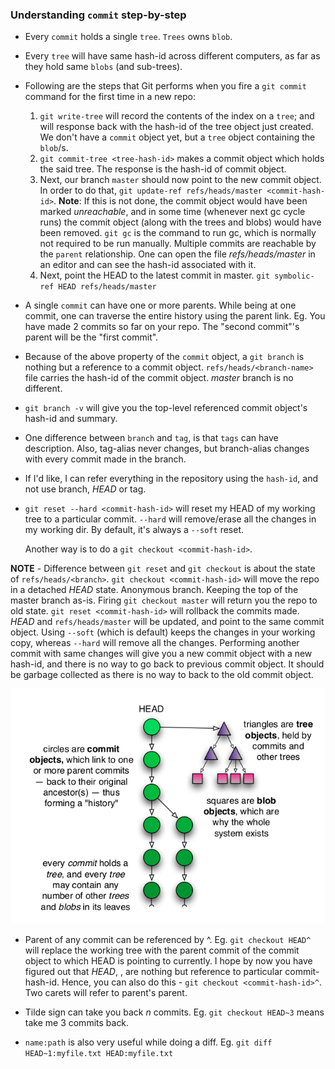 ### Understanding `commit` step-by-step

* Every `commit` holds a single `tree`. `Trees` owns `blob`.
* Every `tree` will have same hash-id across different computers, as far as they hold same `blobs` (and sub-trees).

* Following are the steps that Git performs when you fire a `git commit` command for the first time in a new repo:
  1. `git write-tree` will record the contents of the index on a `tree`; and will response back with the hash-id of the tree object just created.
  We don't have a `commit` object yet, but a `tree` object containing the `blob`/s.
  2. `git commit-tree <tree-hash-id>` makes a commit object which holds the said tree. The response is the hash-id of commit object.
  3. Next, our branch `master` should now point to the new commit object. In order to do that,
  `git update-ref refs/heads/master <commit-hash-id>`.
  **Note**: If this is not done, the commit object would have been marked *unreachable*, and in some time (whenever next gc cycle runs) the commit object (along with the trees and blobs) would have been removed.
  `git gc` is the command to run gc, which is normally not required to be run manually.
  Multiple commits are reachable by the `parent` relationship.
  One can open the file *refs/heads/master* in an editor and can see the hash-id associated with it.
  4. Next, point the HEAD to the latest commit in master. `git symbolic-ref HEAD refs/heads/master`


* A single `commit` can have one or more parents. While being at one commit, one can traverse the entire history using the parent link. Eg. You have made 2 commits so far on your repo. The "second commit"'s parent will be the "first commit".

* Because of the above property of the `commit` object, a `git branch` is nothing but a reference to a commit object. `refs/heads/<branch-name>` file carries the hash-id of the commit object. *master* branch is no different.

* `git branch -v` will give you the top-level referenced commit object's hash-id and summary.

* One difference between `branch` and `tag`, is that `tags` can have description. Also, tag-alias never changes, but branch-alias changes with every commit made in the branch.

* If I'd like, I can refer everything in the repository using the `hash-id`, and not use branch, *HEAD* or tag.

* `git reset --hard <commit-hash-id>` will reset my HEAD of my working tree to a particular commit. `--hard` will remove/erase all the changes in my working dir. By default, it's always a `--soft` reset.

  Another way is to do a `git checkout <commit-hash-id>`.

**NOTE** - Difference between `git reset` and `git checkout` is about the state of `refs/heads/<branch>`.
`git checkout <commit-hash-id>` will move the repo in a detached *HEAD* state. Anonymous branch. Keeping the top of the master branch as-is. Firing `git checkout master` will return you the repo to old state.
`git reset <commit-hash-id>` will rollback the commits made. *HEAD* and `refs/heads/master` will be updated, and point to the same commit object. Using `--soft` (which is default) keeps the changes in your working copy, whereas `--hard` will remove all the changes. Performing another commit with same changes will give you a new commit object with a new hash-id, and there is no way to go back to previous commit object. It should be garbage collected as there is no way to back to the old commit object.

 ![Commit Architecture](images/git-1)

* Parent of any commit can be referenced by ^. Eg. `git checkout HEAD^` will replace the working tree with the parent commit of the commit object to which HEAD is pointing to currently.
  I hope by now you have figured out that *HEAD*, *<branch-name>*, *<tag-name>* are nothing but reference to particular commit-hash-id. Hence, you can also do this - `git checkout <commit-hash-id>^`. Two carets will refer to parent's parent.

* Tilde sign can take you back *n* commits. Eg. `git checkout HEAD~3` means take me 3 commits back.
* `name:path` is also very useful while doing a diff. Eg. `git diff HEAD~1:myfile.txt HEAD:myfile.txt`
